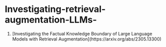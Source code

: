 # Investigating-retrieval-augmentation-LLMs-


<ol>
  <li>[Investigating the Factual Knowledge Boundary of Large Language Models
with Retrieval Augmentation](https://arxiv.org/abs/2305.13300)</li>
</ol>
